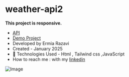 # weather-api2

**This project is responsive.**
- [API](https://openweathermap.org/)
- [Demo Project](https://ermiarzv.github.io/weather-api2/)
- Developed by Ermia Razavi
- Created - January 2025
- 🤖 Technologies Used - Html , Tailwind css ,JavaScript
- How to reach me : with my
[linkedin](https://www.linkedin.com/in/ermia-razavi-a611312a3/)

![Image](https://github.com/user-attachments/assets/f750c945-6d08-4d2d-a2a4-ee42942f9638)
